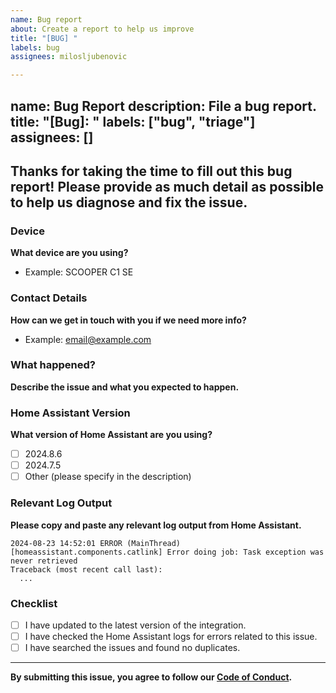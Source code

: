 ```yaml
---
name: Bug report
about: Create a report to help us improve
title: "[BUG] "
labels: bug
assignees: milosljubenovic

---
```


name: Bug Report
description: File a bug report.
title: "[Bug]: "
labels: ["bug", "triage"]
assignees: []
---

## Thanks for taking the time to fill out this bug report! Please provide as much detail as possible to help us diagnose and fix the issue.

### Device
**What device are you using?**
- Example: SCOOPER C1 SE

### Contact Details
**How can we get in touch with you if we need more info?**
- Example: email@example.com

### What happened?
**Describe the issue and what you expected to happen.**

### Home Assistant Version
**What version of Home Assistant are you using?**
- [ ] 2024.8.6
- [ ] 2024.7.5
- [ ] Other (please specify in the description)

### Relevant Log Output
**Please copy and paste any relevant log output from Home Assistant.**

```shell
2024-08-23 14:52:01 ERROR (MainThread) [homeassistant.components.catlink] Error doing job: Task exception was never retrieved
Traceback (most recent call last):
  ...
```

### Checklist
- [ ] I have updated to the latest version of the integration.
- [ ] I have checked the Home Assistant logs for errors related to this issue.
- [ ] I have searched the issues and found no duplicates.

---

**By submitting this issue, you agree to follow our [Code of Conduct](https://github.com/milosljubenovic/catlink/CODE_OF_CONDUCT.md).**
